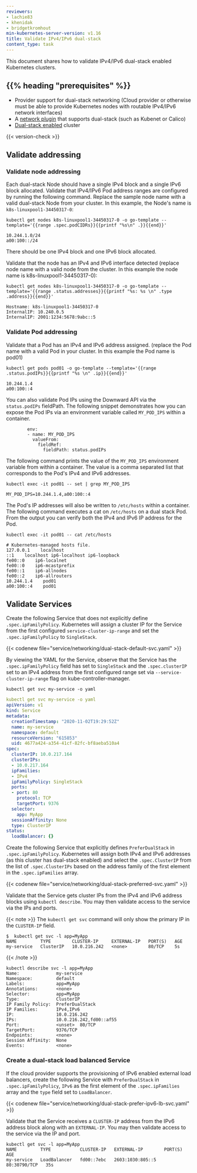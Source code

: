 ```yaml
---
reviewers:
- lachie83
- khenidak
- bridgetkromhout
min-kubernetes-server-version: v1.16
title: Validate IPv4/IPv6 dual-stack
content_type: task
---
```


<!-- overview -->
This document shares how to validate IPv4/IPv6 dual-stack enabled Kubernetes clusters.


## {{% heading "prerequisites" %}}


* Provider support for dual-stack networking (Cloud provider or otherwise must be able to provide Kubernetes nodes with routable IPv4/IPv6 network interfaces)
* A [network plugin](/docs/concepts/extend-kubernetes/compute-storage-net/network-plugins/) that supports dual-stack (such as Kubenet or Calico)
* [Dual-stack enabled](/docs/concepts/services-networking/dual-stack/) cluster

{{< version-check >}}



<!-- steps -->

## Validate addressing

### Validate node addressing

Each dual-stack Node should have a single IPv4 block and a single IPv6 block allocated. Validate that IPv4/IPv6 Pod address ranges are configured by running the following command. Replace the sample node name with a valid dual-stack Node from your cluster. In this example, the Node's name is `k8s-linuxpool1-34450317-0`:

```shell
kubectl get nodes k8s-linuxpool1-34450317-0 -o go-template --template='{{range .spec.podCIDRs}}{{printf "%s\n" .}}{{end}}'
```
```
10.244.1.0/24
a00:100::/24
```
There should be one IPv4 block and one IPv6 block allocated.

Validate that the node has an IPv4 and IPv6 interface detected (replace node name with a valid node from the cluster. In this example the node name is k8s-linuxpool1-34450317-0):
```shell
kubectl get nodes k8s-linuxpool1-34450317-0 -o go-template --template='{{range .status.addresses}}{{printf "%s: %s \n" .type .address}}{{end}}'
```
```
Hostname: k8s-linuxpool1-34450317-0
InternalIP: 10.240.0.5
InternalIP: 2001:1234:5678:9abc::5
```

### Validate Pod addressing

Validate that a Pod has an IPv4 and IPv6 address assigned. (replace the Pod name with a valid Pod in your cluster. In this example the Pod name is pod01)
```shell
kubectl get pods pod01 -o go-template --template='{{range .status.podIPs}}{{printf "%s \n" .ip}}{{end}}'
```
```
10.244.1.4
a00:100::4
```

You can also validate Pod IPs using the Downward API via the `status.podIPs` fieldPath. The following snippet demonstrates how you can expose the Pod IPs via an environment variable called `MY_POD_IPS` within a container.

```
        env:
        - name: MY_POD_IPS
          valueFrom:
            fieldRef:
              fieldPath: status.podIPs
```

The following command prints the value of the `MY_POD_IPS` environment variable from within a container. The value is a comma separated list that corresponds to the Pod's IPv4 and IPv6 addresses.
```shell
kubectl exec -it pod01 -- set | grep MY_POD_IPS
```
```
MY_POD_IPS=10.244.1.4,a00:100::4
```

The Pod's IP addresses will also be written to `/etc/hosts` within a container. The following command executes a cat on `/etc/hosts` on a dual stack Pod. From the output you can verify both the IPv4 and IPv6 IP address for the Pod.

```shell
kubectl exec -it pod01 -- cat /etc/hosts
```
```
# Kubernetes-managed hosts file.
127.0.0.1    localhost
::1    localhost ip6-localhost ip6-loopback
fe00::0    ip6-localnet
fe00::0    ip6-mcastprefix
fe00::1    ip6-allnodes
fe00::2    ip6-allrouters
10.244.1.4    pod01
a00:100::4    pod01
```

## Validate Services

Create the following Service that does not explicitly define `.spec.ipFamilyPolicy`. Kubernetes will assign a cluster IP for the Service from the first configured `service-cluster-ip-range` and set the `.spec.ipFamilyPolicy` to `SingleStack`.

{{< codenew file="service/networking/dual-stack-default-svc.yaml" >}}

By viewing the YAML for the Service, observe that the Service has the `.spec.ipFamilyPolicy` field has set to `SingleStack` and the `.spec.clusterIP` set to an IPv4 address from the first configured range set via `--service-cluster-ip-range` flag on kube-controller-manager.

```shell
kubectl get svc my-service -o yaml
```

```yaml
kubectl get svc my-service -o yaml
apiVersion: v1
kind: Service
metadata:
  creationTimestamp: "2020-11-02T19:29:52Z"
  name: my-service
  namespace: default
  resourceVersion: "615853"
  uid: 4677a424-a354-41cf-82fc-bf8aeba510a4
spec:
  clusterIP: 10.0.217.164
  clusterIPs:
  - 10.0.217.164
  ipFamilies:
  - IPv4
  ipFamilyPolicy: SingleStack
  ports:
  - port: 80
    protocol: TCP
    targetPort: 9376
  selector:
    app: MyApp
  sessionAffinity: None
  type: ClusterIP
status:
  loadBalancer: {}
```

Create the following Service that explicitly defines `PreferDualStack` in `.spec.ipFamilyPolicy`. Kubernetes will assign both IPv4 and IPv6 addresses (as this cluster has dual-stack enabled) and select the `.spec.ClusterIP` from the list of `.spec.ClusterIPs` based on the address family of the first element in the `.spec.ipFamilies` array.

{{< codenew file="service/networking/dual-stack-preferred-svc.yaml" >}}

Validate that the Service gets cluster IPs from the IPv4 and IPv6 address blocks using `kubectl describe`. You may then validate access to the service via the IPs and ports.

{{< note >}}
The `kubectl get svc` command will only show the primary IP in the `CLUSTER-IP` field.

```shell
$  kubectl get svc -l app=MyApp
NAME         TYPE        CLUSTER-IP     EXTERNAL-IP   PORT(S)   AGE
my-service   ClusterIP   10.0.216.242   <none>        80/TCP    5s
```
{{< /note >}}

```shell
kubectl describe svc -l app=MyApp
Name:              my-service
Namespace:         default
Labels:            app=MyApp
Annotations:       <none>
Selector:          app=MyApp
Type:              ClusterIP
IP Family Policy:  PreferDualStack
IP Families:       IPv4,IPv6
IP:                10.0.216.242
IPs:               10.0.216.242,fd00::af55
Port:              <unset>  80/TCP
TargetPort:        9376/TCP
Endpoints:         <none>
Session Affinity:  None
Events:            <none>
```

### Create a dual-stack load balanced Service

If the cloud provider supports the provisioning of IPv6 enabled external load balancers, create the following Service with `PreferDualStack` in `.spec.ipFamilyPolicy`, `IPv6` as the first element of the `.spec.ipFamilies` array and the `type` field set to `LoadBalancer`. 

{{< codenew file="service/networking/dual-stack-prefer-ipv6-lb-svc.yaml" >}}

Validate that the Service receives a `CLUSTER-IP` address from the IPv6 address block along with an `EXTERNAL-IP`. You may then validate access to the service via the IP and port.
```shell
kubectl get svc -l app=MyApp
NAME         TYPE           CLUSTER-IP   EXTERNAL-IP        PORT(S)        AGE
my-service   LoadBalancer   fd00::7ebc   2603:1030:805::5   80:30790/TCP   35s
```


